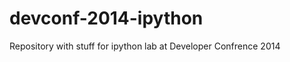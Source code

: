 devconf-2014-ipython
====================

Repository with stuff for ipython lab at Developer Confrence 2014

